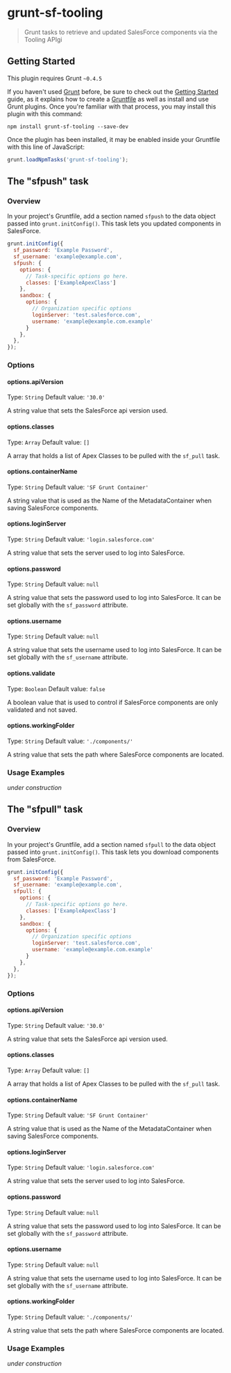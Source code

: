 # grunt-sf-tooling

> Grunt tasks to retrieve and updated SalesForce components via the Tooling APIgi

## Getting Started
This plugin requires Grunt `~0.4.5`

If you haven't used [Grunt](http://gruntjs.com/) before, be sure to check out the [Getting Started](http://gruntjs.com/getting-started) guide, as it explains how to create a [Gruntfile](http://gruntjs.com/sample-gruntfile) as well as install and use Grunt plugins. Once you're familiar with that process, you may install this plugin with this command:

```shell
npm install grunt-sf-tooling --save-dev
```

Once the plugin has been installed, it may be enabled inside your Gruntfile with this line of JavaScript:

```js
grunt.loadNpmTasks('grunt-sf-tooling');
```

## The "sfpush" task

### Overview
In your project's Gruntfile, add a section named `sfpush` to the data object passed into `grunt.initConfig()`. This task lets you updated components in SalesForce.

```js
grunt.initConfig({
  sf_password: 'Example Password',
  sf_username: 'example@example.com',
  sfpush: {
    options: {
      // Task-specific options go here.
      classes: ['ExampleApexClass']
    },
    sandbox: {
      options: {
        // Organization specific options
        loginServer: 'test.salesforce.com',
        username: 'example@example.com.example'
      }
    },
  },
});
```

### Options

#### options.apiVersion
Type: `String`
Default value: `'30.0'`

A string value that sets the SalesForce api version used.

#### options.classes
Type: `Array`
Default value: `[]`

A array that holds a list of Apex Classes to be pulled with the `sf_pull` task.

#### options.containerName
Type: `String`
Default value: `'SF Grunt Container'`

A string value that is used as the Name of the MetadataContainer when saving SalesForce components.

#### options.loginServer
Type: `String`
Default value: `'login.salesforce.com'`

A string value that sets the server used to log into SalesForce.

#### options.password
Type: `String`
Default value: `null`

A string value that sets the password used to log into SalesForce. It can be set globally with the `sf_password` attribute.

#### options.username
Type: `String`
Default value: `null`

A string value that sets the username used to log into SalesForce. It can be set globally with the `sf_username` attribute.

#### options.validate
Type: `Boolean`
Default value: `false`

A boolean value that is used to control if SalesForce components are only validated and not saved.

#### options.workingFolder
Type: `String`
Default value: `'./components/'`

A string value that sets the path where SalesForce components are located.

### Usage Examples

*under construction*

## The "sfpull" task

### Overview

In your project's Gruntfile, add a section named `sfpull` to the data object passed into `grunt.initConfig()`. This task lets you download components from SalesForce.

```js
grunt.initConfig({
  sf_password: 'Example Password',
  sf_username: 'example@example.com',
  sfpull: {
    options: {
      // Task-specific options go here.
      classes: ['ExampleApexClass']
    },
    sandbox: {
      options: {
        // Organization specific options
        loginServer: 'test.salesforce.com',
        username: 'example@example.com.example'
      }
    },
  },
});
```

### Options

#### options.apiVersion
Type: `String`
Default value: `'30.0'`

A string value that sets the SalesForce api version used.

#### options.classes
Type: `Array`
Default value: `[]`

A array that holds a list of Apex Classes to be pulled with the `sf_pull` task.

#### options.containerName
Type: `String`
Default value: `'SF Grunt Container'`

A string value that is used as the Name of the MetadataContainer when saving SalesForce components.

#### options.loginServer
Type: `String`
Default value: `'login.salesforce.com'`

A string value that sets the server used to log into SalesForce.

#### options.password
Type: `String`
Default value: `null`

A string value that sets the password used to log into SalesForce. It can be set globally with the `sf_password` attribute.

#### options.username
Type: `String`
Default value: `null`

A string value that sets the username used to log into SalesForce. It can be set globally with the `sf_username` attribute.

#### options.workingFolder
Type: `String`
Default value: `'./components/'`

A string value that sets the path where SalesForce components are located.

### Usage Examples

*under construction*
